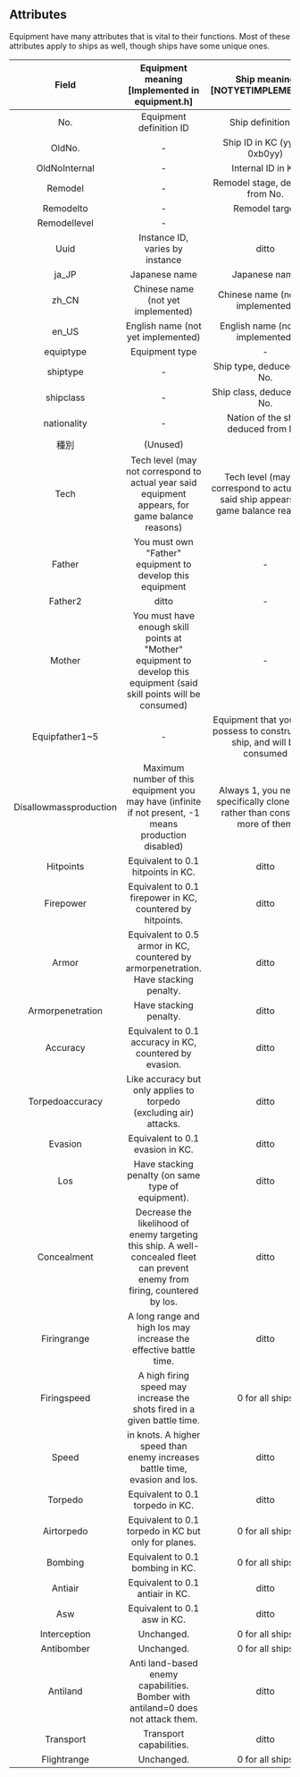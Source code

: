 ## Attributes

Equipment have many attributes that is vital to their functions. Most of these attributes apply to ships as well, though ships have some unique ones.

|         Field          |        Equipment meaning [Implemented in equipment.h]        |               Ship meaning [NOTYETIMPLEMENTED]               |
| :--------------------: | :----------------------------------------------------------: | :----------------------------------------------------------: |
|          No.           |                   Equipment definition ID                    |                      Ship definition ID                      |
|         OldNo.         |                              -                               |                Ship ID in KC (yyb is 0xb0yy)                 |
|     OldNoInternal      |                              -                               |                      Internal ID in KC                       |
|        Remodel         |                              -                               |               Remodel stage, deduced from No.                |
|       Remodelto        |                              -                               |                        Remodel target                        |
|      Remodellevel      |                              -                               |                                                              |
|          Uuid          |               Instance ID, varies by instance                |                            ditto                             |
|         ja_JP          |                        Japanese name                         |                        Japanese name                         |
|         zh_CN          |              Chinese name (not yet implemented)              |              Chinese name (not yet implemented)              |
|         en_US          |              English name (not yet implemented)              |              English name (not yet implemented)              |
|       equiptype        |                        Equipment type                        |                              -                               |
|        shiptype        |                              -                               |                 Ship type, deduced from No.                  |
|       shipclass        |                              -                               |                 Ship class, deduced from No.                 |
|      nationality       |                              -                               |             Nation of the ship, deduced from No.             |
|          種別          |                           (Unused)                           |                                                              |
|          Tech          | Tech level (may not correspond to actual year said equipment appears, for game balance reasons) | Tech level (may not correspond to actual year said ship appears, for game balance reasons) |
|         Father         |  You must own "Father" equipment to develop this equipment   |                              -                               |
|        Father2         |                            ditto                             |                              -                               |
|         Mother         | You must have enough skill points at "Mother" equipment to develop this equipment (said skill points will be consumed) |                              -                               |
|     Equipfather1~5     |                              -                               | Equipment that you must possess to construct this ship, and will be consumed |
| Disallowmassproduction | Maximum number of this equipment you may have (infinite if not present, -1 means production disabled) | Always 1, you need to specifically clone ships rather than construct more of them |
|       Hitpoints        |              Equivalent to 0.1 hitpoints in KC.              |                            ditto                             |
|       Firepower        |  Equivalent to 0.1 firepower in KC, countered by hitpoints.  |                            ditto                             |
|         Armor          | Equivalent to 0.5 armor in KC, countered by armorpenetration. Have stacking penalty. |                            ditto                             |
|    Armorpenetration    |                    Have stacking penalty.                    |                            ditto                             |
|        Accuracy        |   Equivalent to 0.1 accuracy in KC, countered by evasion.    |                            ditto                             |
|    Torpedoaccuracy     | Like accuracy but only applies to torpedo (excluding air) attacks. |                            ditto                             |
|        Evasion         |               Equivalent to 0.1 evasion in KC.               |                            ditto                             |
|          Los           |      Have stacking penalty (on same type of equipment).      |                            ditto                             |
|      Concealment       | Decrease the likelihood of enemy targeting this ship. A well-concealed fleet can prevent enemy from firing, countered by los. |                            ditto                             |
|      Firingrange       | A long range and high los may increase the effective battle time. |                            ditto                             |
|      Firingspeed       | A high firing speed may increase the shots fired in a given battle time. |                       0 for all ships                        |
|         Speed          | in knots. A higher speed than enemy increases battle time, evasion and los. |                            ditto                             |
|        Torpedo         |               Equivalent to 0.1 torpedo in KC.               |                            ditto                             |
|       Airtorpedo       |     Equivalent to 0.1 torpedo in KC but only for planes.     |                       0 for all ships                        |
|        Bombing         |               Equivalent to 0.1 bombing in KC.               |                       0 for all ships                        |
|        Antiair         |               Equivalent to 0.1 antiair in KC.               |                            ditto                             |
|          Asw           |                 Equivalent to 0.1 asw in KC.                 |                            ditto                             |
|      Interception      |                          Unchanged.                          |                       0 for all ships                        |
|       Antibomber       |                          Unchanged.                          |                       0 for all ships                        |
|        Antiland        | Anti land-based enemy capabilities. Bomber with antiland=0 does not attack them. |                            ditto                             |
|       Transport        |                   Transport capabilities.                    |                            ditto                             |
|      Flightrange       |                          Unchanged.                          |                       0 for all ships                        |
